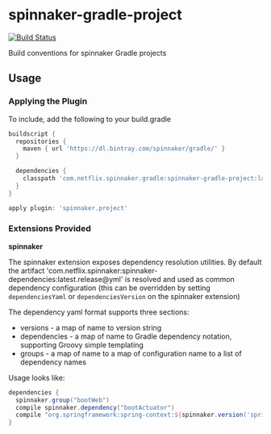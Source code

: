spinnaker-gradle-project
========================
[![Build Status](https://travis-ci.org/spinnaker/spinnaker-gradle-project.svg)](https://travis-ci.org/spinnaker/spinnaker-gradle-project)


Build conventions for spinnaker Gradle projects

## Usage

### Applying the Plugin

To include, add the following to your build.gradle

```groovy
buildscript {
  repositories { 
    maven { url 'https://dl.bintray.com/spinnaker/gradle/' }
  }

  dependencies {
    classpath 'com.netflix.spinnaker.gradle:spinnaker-gradle-project:latest.release'
  }
}

apply plugin: 'spinnaker.project'
```

### Extensions Provided

**spinnaker**

The spinnaker extension exposes dependency resolution utilities. By default the artifact
'com.netflix.spinnaker:spinnaker-dependencies:latest.release@yml' is resolved and used as
common dependency configuration (this can be overridden by setting `dependenciesYaml` or
`dependenciesVersion` on the spinnaker extension)

The dependency yaml format supports three sections:
* versions - a map of name to version string
* dependencies - a map of name to Gradle dependency notation, supporting Groovy simple templating
* groups - a map of name to a map of configuration name to a list of dependency names

Usage looks like:

```groovy
dependencies {
  spinnaker.group("bootWeb")
  compile spinnaker.dependency("bootActuator")
  compile "org.springframework:spring-context:${spinnaker.version('spring')}"
}
```

